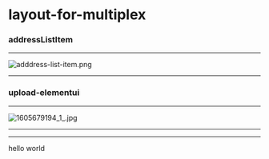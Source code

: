 # layout-for-multiplex

### addressListItem

---

![adddress-list-item.png](https://i.loli.net/2020/10/23/4mgauYHT8J1NsMV.png)

---

### upload-elementui

---

![1605679194_1_.jpg](https://i.loli.net/2020/11/18/wQu9AD6ghm4sky2.png)

---

---

hello world
